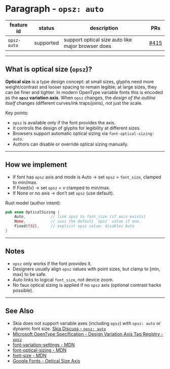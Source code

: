 # Paragraph - `opsz: auto`

| feature id  | status    | description                                       | PRs                                               |
| ----------- | --------- | ------------------------------------------------- | ------------------------------------------------- |
| `opsz-auto` | supported | support optical size auto like major browser does | [#415](https://github.com/gridaco/grida/pull/415) |

---

## What is optical size (`opsz`)?

**Optical size** is a type design concept: at small sizes, glyphs need more weight/contrast and looser spacing to remain legible; at large sizes, they can be finer and tighter. In modern OpenType variable fonts this is encoded as the **`opsz` variation axis**. When `opsz` changes, the _design of the outline itself_ changes (different curves/ink traps/joins), not just the scale.

Key points:

- `opsz` is available only if the font provides the axis.
- It controls the design of glyphs for legibility at different sizes.
- Browsers support automatic optical sizing via `font-optical-sizing: auto`.
- Authors can disable or override optical sizing manually.

---

## How we implement

- If font has `opsz` axis and mode is Auto → set `opsz` = `font_size`, clamped to min/max.
- If Fixed(v) → set `opsz` = v clamped to min/max.
- If None or no axis → don’t set `opsz` (use default).

Rust model (author intent):

```rust
pub enum OpticalSizing {
    Auto,           // link opsz to font_size (if axis exists)
    None,           // uses the default `opsz` value if one.
    Fixed(f32),     // explicit opsz value; disables Auto
}
```

---

## Notes

- `opsz` only works if the font provides it.
- Designers usually align `opsz` values with point sizes, but clamp to [min, max] to be safe.
- Auto links to logical `font_size`, not device zoom.
- No faux optical sizing is applied if no `opsz` axis (optional contrast hacks possible).

---

## See Also

- Skia does not support variable axes (including `opsz`) with `opsz: auto` or dynamic font size. [Skia Discuss - `opsz: auto`](https://groups.google.com/g/skia-discuss/c/eFFDObvJyQ8/m/Q4Yq8sJKAwAJ)
- [Microsoft OpenType Specification - Design Variation Axis Tag Registry - `opsz`](https://learn.microsoft.com/en-us/typography/opentype/spec/dvaraxistag_opsz)
- [font-variation-settings - MDN](https://developer.mozilla.org/en-US/docs/Web/CSS/font-variation-settings)
- [font-optical-sizing - MDN](https://developer.mozilla.org/en-US/docs/Web/CSS/font-optical-sizing)
- [font-size - MDN](https://developer.mozilla.org/en-US/docs/Web/CSS/font-size)
- [Google Fonts - Optical Size Axis](https://fonts.google.com/knowledge/glossary/optical_size_axis)
